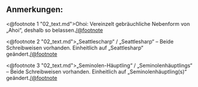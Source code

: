 Anmerkungen:
------------

<@footnote 1 "02_text.md">Ohoi: Vereinzelt gebräuchliche Nebenform von „Ahoi“,
deshalb so belassen.</@footnote>

<@footnote 2 "02_text.md">„Seattlescharp“ / „Seattlesharp“ – Beide
Schreibweisen vorhanden. Einheitlich auf „Seattlesharp“ geändert.</@footnote>

<@footnote 3 "02_text.md">„Seminolen-Häuptling“ / „Seminolenhäuptlings“ – Beide
Schreibweisen vorhanden. Einheitlich auf „Seminolenhäuptling(s)“ geändert.</@footnote>

